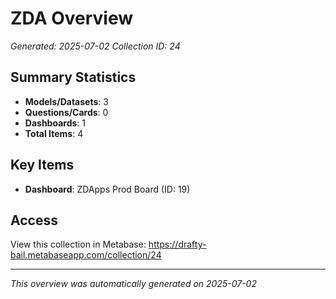 # ZDA Overview

*Generated: 2025-07-02*
*Collection ID: 24*

## Summary Statistics
- **Models/Datasets**: 3
- **Questions/Cards**: 0
- **Dashboards**: 1
- **Total Items**: 4

## Key Items
- **Dashboard**: ZDApps Prod Board (ID: 19)

## Access
View this collection in Metabase: https://drafty-bail.metabaseapp.com/collection/24

---
*This overview was automatically generated on 2025-07-02*